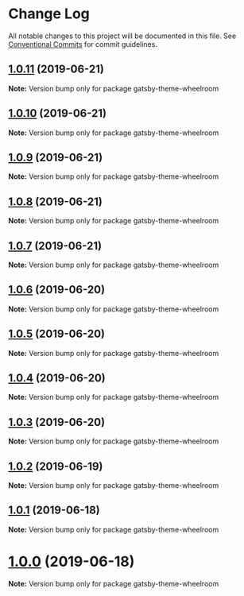 # Change Log

All notable changes to this project will be documented in this file.
See [Conventional Commits](https://conventionalcommits.org) for commit guidelines.

## [1.0.11](https://github.com/jaccomeijer/wheelroom/compare/gatsby-theme-wheelroom@1.0.10...gatsby-theme-wheelroom@1.0.11) (2019-06-21)

**Note:** Version bump only for package gatsby-theme-wheelroom





## [1.0.10](https://github.com/jaccomeijer/wheelroom/compare/gatsby-theme-wheelroom@1.0.9...gatsby-theme-wheelroom@1.0.10) (2019-06-21)

**Note:** Version bump only for package gatsby-theme-wheelroom





## [1.0.9](https://github.com/jaccomeijer/wheelroom/compare/gatsby-theme-wheelroom@1.0.8...gatsby-theme-wheelroom@1.0.9) (2019-06-21)

**Note:** Version bump only for package gatsby-theme-wheelroom





## [1.0.8](https://github.com/jaccomeijer/wheelroom/compare/gatsby-theme-wheelroom@1.0.7...gatsby-theme-wheelroom@1.0.8) (2019-06-21)

**Note:** Version bump only for package gatsby-theme-wheelroom





## [1.0.7](https://github.com/jaccomeijer/wheelroom/compare/gatsby-theme-wheelroom@1.0.6...gatsby-theme-wheelroom@1.0.7) (2019-06-21)

**Note:** Version bump only for package gatsby-theme-wheelroom





## [1.0.6](https://github.com/jaccomeijer/wheelroom/compare/gatsby-theme-wheelroom@1.0.5...gatsby-theme-wheelroom@1.0.6) (2019-06-20)

**Note:** Version bump only for package gatsby-theme-wheelroom





## [1.0.5](https://github.com/jaccomeijer/wheelroom/compare/gatsby-theme-wheelroom@1.0.4...gatsby-theme-wheelroom@1.0.5) (2019-06-20)

**Note:** Version bump only for package gatsby-theme-wheelroom





## [1.0.4](https://github.com/jaccomeijer/wheelroom/compare/gatsby-theme-wheelroom@1.0.3...gatsby-theme-wheelroom@1.0.4) (2019-06-20)

**Note:** Version bump only for package gatsby-theme-wheelroom





## [1.0.3](https://github.com/jaccomeijer/wheelroom/compare/gatsby-theme-wheelroom@1.0.2...gatsby-theme-wheelroom@1.0.3) (2019-06-20)

**Note:** Version bump only for package gatsby-theme-wheelroom





## [1.0.2](https://github.com/jaccomeijer/wheelroom/compare/gatsby-theme-wheelroom@1.0.1...gatsby-theme-wheelroom@1.0.2) (2019-06-19)

**Note:** Version bump only for package gatsby-theme-wheelroom





## [1.0.1](https://github.com/jaccomeijer/wheelroom/compare/gatsby-theme-wheelroom@1.0.0...gatsby-theme-wheelroom@1.0.1) (2019-06-18)

**Note:** Version bump only for package gatsby-theme-wheelroom





# [1.0.0](https://github.com/jaccomeijer/wheelroom/compare/gatsby-theme-wheelroom@0.2.3...gatsby-theme-wheelroom@1.0.0) (2019-06-18)

**Note:** Version bump only for package gatsby-theme-wheelroom
